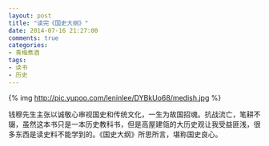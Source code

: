 ```yaml
---
layout: post
title: "读完《国史大纲》"
date: 2014-07-16 21:27:00
comments: true
categories:
- 青梅煮酒
tags:
- 读书
- 历史
---
```


{% img http://pic.yupoo.com/leninlee/DYBkUo68/medish.jpg %}

钱穆先生主张以诚敬心审视国史和传统文化，一生为故国招魂。抗战流亡，笔耕不辍，虽然这本书只是一本历史教科书，但是高屋建瓴的大历史观让我受益匪浅，很多东西是读史料不能学到的。《国史大纲》所思所言，堪称国史良心。
